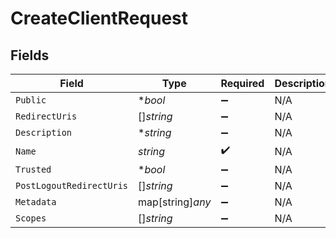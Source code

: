 # CreateClientRequest


## Fields

| Field                    | Type                     | Required                 | Description              |
| ------------------------ | ------------------------ | ------------------------ | ------------------------ |
| `Public`                 | **bool*                  | :heavy_minus_sign:       | N/A                      |
| `RedirectUris`           | []*string*               | :heavy_minus_sign:       | N/A                      |
| `Description`            | **string*                | :heavy_minus_sign:       | N/A                      |
| `Name`                   | *string*                 | :heavy_check_mark:       | N/A                      |
| `Trusted`                | **bool*                  | :heavy_minus_sign:       | N/A                      |
| `PostLogoutRedirectUris` | []*string*               | :heavy_minus_sign:       | N/A                      |
| `Metadata`               | map[string]*any*         | :heavy_minus_sign:       | N/A                      |
| `Scopes`                 | []*string*               | :heavy_minus_sign:       | N/A                      |